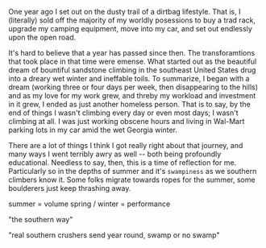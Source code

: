One year ago I set out on the dusty trail of a dirtbag lifestyle.  That is, I (literally) sold off the majority of my worldly posessions 
to buy a trad rack, upgrade my camping equipment, move into my car, and set out endlessly upon the open road.

It's hard to believe that a year has passed since then.  The transforamtions that took place in that time were emense.  What started out as the 
beautiful dream of bountiful sandstone climbing in the southeast United States drug into a dreary wet winter and ineffable toils.  To 
summarize, I began with a dream (working three or four days per week, then disappearing to the hills) and as my love for my work grew, and 
threby my workload and investment in it grew, I ended as just another homeless person.  That is to say, by the end of things I wasn't climbing 
every day or even most days; I wasn't climbing at all.  I was just working obscene hours and living in Wal-Mart parking lots in my car amid the 
wet Georgia winter.

There are a lot of things I think I got really right about that journey, and many ways I went terribly awry as well -- both being profoundly 
educational.  Needless to say, then, this is a time of reflection for me.  Particularly so in the depths of summer and it's ```swampiness``` as 
we southern climbers know it.  Some folks migrate towards ropes for the summer, some boulderers just keep thrashing away.

summer = volume
spring / winter = performance

"the southern way"

"real southern crushers send year round, swamp or no swamp"




